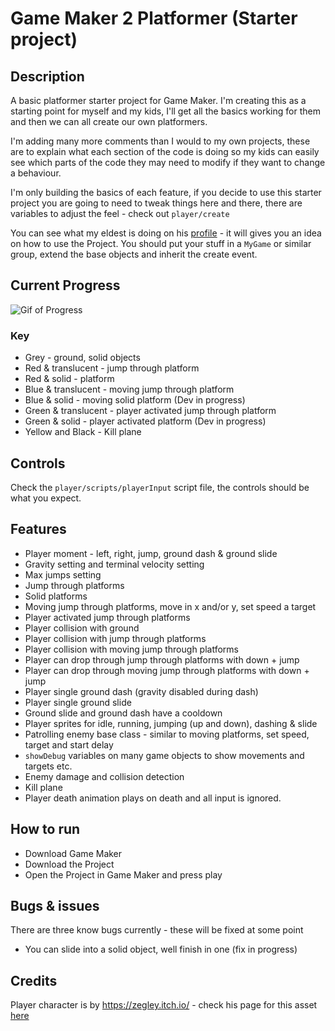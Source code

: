 # Game Maker 2 Platformer (Starter project)

## Description

A basic platformer starter project for Game Maker. I'm creating this as a starting point for myself and my kids, I'll get all the basics working for them and then we can all create our own platformers.

I'm adding many more comments than I would to my own projects, these are to explain what each section of the code is doing so my kids can easily see which parts of the code they may need to modify if they want to change a behaviour.

I'm only building the basics of each feature, if you decide to use this starter project you are going to need to tweak things here and there, there are variables to adjust the feel - check out `player/create`

You can see what my eldest is doing on his [profile](https://github.com/jackblackborough) - it will gives you an idea on how to use the Project. You should put your stuff in a `MyGame` or similar group, extend the base objects and inherit the create event.

## Current Progress

![Gif of Progress](current-progress.gif "Current progress animation")

### Key
- Grey - ground, solid objects
- Red & translucent - jump through platform
- Red & solid - platform
- Blue & translucent - moving jump through platform
- Blue & solid - moving solid platform (Dev in progress)
- Green & translucent - player activated jump through platform
- Green & solid - player activated platform (Dev in progress)
- Yellow and Black - Kill plane

## Controls

Check the `player/scripts/playerInput` script file, the controls should be what you expect.

## Features

- Player moment - left, right, jump, ground dash & ground slide
- Gravity setting and terminal velocity setting
- Max jumps setting
- Jump through platforms
- Solid platforms
- Moving jump through platforms, move in x and/or y, set speed a target
- Player activated jump through platforms
- Player collision with ground 
- Player collision with jump through platforms
- Player collision with moving jump through platforms
- Player can drop through jump through platforms with down + jump
- Player can drop through moving jump through platforms with down + jump
- Player single ground dash (gravity disabled during dash) 
- Player single ground slide
- Ground slide and ground dash have a cooldown
- Player sprites for idle, running, jumping (up and down), dashing & slide
- Patrolling enemy base class - similar to moving platforms, set speed, target and start delay
- `showDebug` variables on many game objects to show movements and targets etc.
- Enemy damage and collision detection
- Kill plane
- Player death animation plays on death and all input is ignored.


## How to run

- Download Game Maker
- Download the Project
- Open the Project in Game Maker and press play

## Bugs & issues

There are three know bugs currently - these will be fixed at some point

- You can slide into a solid object, well finish in one (fix in progress)

## Credits

Player character is by https://zegley.itch.io/ - check his page for this asset [here](https://zegley.itch.io/2d-platformermetroidvania-asset-pack)
